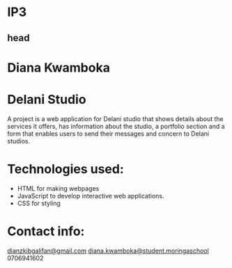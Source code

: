 # IP3
## head
# Diana Kwamboka
# Delani Studio
 A project is a web application for Delani studio that shows details about the services it offers, has information about the studio, a portfolio section and a form that enables users to send their messages and concern to Delani studios.
 # Technologies used:
 - HTML for making webpages
 - JavaScript   to develop interactive web applications.
 - CSS for styling
 # Contact info:
 dianzkibgalifan@gmail.com
 diana.kwamboka@student.moringaschool
 0706941602
 
 
